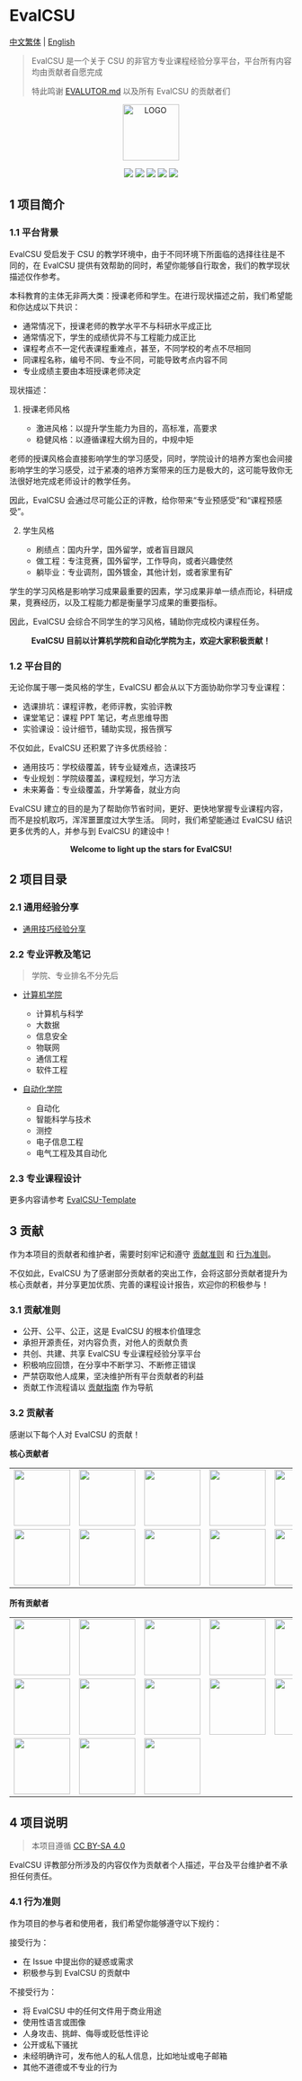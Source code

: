 # EvalCSU

[中文繁体](global/zh-tradition/contirbution/) | [English](global/en/contribution/)

> EvalCSU 是一个关于 CSU 的非官方专业课程经验分享平台，平台所有内容均由贡献者自愿完成
> 
> 特此鸣谢 [EVALUTOR.md](global/evaluator/) 以及所有 EvalCSU 的贡献者们

<p align="center"><img alt="LOGO" src="https://github.com/Jacob953/evalcsu/blob/dev/img/global/logo.jpg?raw=true" width="100px" height="100px" /></p>

<p align="center">
  <img src="https://img.shields.io/crates/l/rustc-serialize" />
  <img src="https://img.shields.io/github/repo-size/jacob953/evalcsu" />
  <img src="https://img.shields.io/github/issues-raw/jacob953/evalcsu" />
  <img src="https://img.shields.io/github/issues-pr-closed/jacob953/evalcsu" />
  <img src="https://img.shields.io/github/milestones/progress-percent/jacob953/evalcsu/1" />
</p>


## 1 项目简介

### 1.1 平台背景

EvalCSU 受启发于 CSU 的教学环境中，由于不同环境下所面临的选择往往是不同的，在 EvalCSU 提供有效帮助的同时，希望你能够自行取舍，我们的教学现状描述仅作参考。

本科教育的主体无非两大类：授课老师和学生。在进行现状描述之前，我们希望能和你达成以下共识：

- 通常情况下，授课老师的教学水平不与科研水平成正比
- 通常情况下，学生的成绩优异不与工程能力成正比
- 课程考点不一定代表课程重难点，甚至，不同学校的考点不尽相同
- 同课程名称，编号不同、专业不同，可能导致考点内容不同
- 专业成绩主要由本班授课老师决定

现状描述：

1. 授课老师风格

   - 激进风格：以提升学生能力为目的，高标准，高要求
   - 稳健风格：以遵循课程大纲为目的，中规中矩

老师的授课风格会直接影响学生的学习感受，同时，学院设计的培养方案也会间接影响学生的学习感受，过于紧凑的培养方案带来的压力是极大的，这可能导致你无法很好地完成老师设计的教学任务。

因此，EvalCSU 会通过尽可能公正的评教，给你带来“专业预感受”和“课程预感受”。

2. 学生风格

   - 刷绩点：国内升学，国外留学，或者盲目跟风
   - 做工程：专注竞赛，国外留学，工作导向，或者兴趣使然
   - 躺毕业：专业调剂，国外镀金，其他计划，或者家里有矿

学生的学习风格是影响学习成果最重要的因素，学习成果非单一绩点而论，科研成果，竞赛经历，以及工程能力都是衡量学习成果的重要指标。

因此，EvalCSU 会综合不同学生的学习风格，辅助你完成校内课程任务。

<p align="center"><b>EvalCSU 目前以计算机学院和自动化学院为主，欢迎大家积极贡献！</b></p>

### 1.2 平台目的

无论你属于哪一类风格的学生，EvalCSU 都会从以下方面协助你学习专业课程：

- 选课排坑：课程评教，老师评教，实验评教
- 课堂笔记：课程 PPT 笔记，考点思维导图
- 实验课设：设计细节，辅助实现，报告撰写

不仅如此，EvalCSU 还积累了许多优质经验：

- 通用技巧：学校级覆盖，转专业疑难点，选课技巧
- 专业规划：学院级覆盖，课程规划，学习方法
- 未来筹备：专业级覆盖，升学筹备，就业方向

EvalCSU 建立的目的是为了帮助你节省时间，更好、更快地掌握专业课程内容，而不是投机取巧，浑浑噩噩度过大学生活。
同时，我们希望能通过 EvalCSU 结识更多优秀的人，并参与到 EvalCSU 的建设中！

<p align="center"><b> Welcome to light up the stars for EvalCSU! </b></p>

## 2 项目目录

### 2.1 通用经验分享

- [通用技巧经验分享](global/general-tips/)

### 2.2 专业评教及笔记

> 学院、专业排名不分先后

- [计算机学院](faculty/cse/)

  - 计算机与科学
  - 大数据
  - 信息安全
  - 物联网
  - 通信工程
  - 软件工程

- [自动化学院](faculty/soa/)

  - 自动化
  - 智能科学与技术
  - 测控
  - 电子信息工程
  - 电气工程及其自动化

### 2.3 专业课程设计

更多内容请参考 [EvalCSU-Template](https://github.com/EvalCSU) 

## 3 贡献

作为本项目的贡献者和维护者，需要时刻牢记和遵守 [贡献准则](#31-贡献准则) 和 [行为准则](#41-行为准则)。

不仅如此，EvalCSU 为了感谢部分贡献者的突出工作，会将这部分贡献者提升为核心贡献者，并分享更加优质、完善的课程设计报告，欢迎你的积极参与！

### 3.1 贡献准则

- 公开、公平、公正，这是 EvalCSU 的根本价值理念
- 承担开源责任，对内容负责，对他人的贡献负责
- 共创、共建、共享 EvalCSU 专业课程经验分享平台
- 积极响应回馈，在分享中不断学习、不断修正错误
- 严禁窃取他人成果，坚决维护所有平台贡献者的利益
- 贡献工作流程请以 [贡献指南](global/zh-simplify/contirbution/) 作为导航

### 3.2 贡献者

感谢以下每个人对 EvalCSU 的贡献！

**核心贡献者**

<table width="700px" style="table-layout:fixed">
    <tr>
        <td align="top" style="word-wrap:break-word;"><img src="https://avatars.githubusercontent.com/u/64075563?s=120&v=4" width="100px" alt=""/></td>
        <td align="top" style="word-wrap:break-word;"><img src="https://avatars.githubusercontent.com/u/74520253?s=120&v=4" width="100px" alt=""/></td>
        <td align="top" style="word-wrap:break-word;"><img src="https://avatars.githubusercontent.com/u/72350550?s=120&v=4" width="100px" alt=""/></td>
        <td align="top" style="word-wrap:break-word;"><img src="https://avatars.githubusercontent.com/u/65447998?s=120&v=4" width="100px" alt=""/></td>
        <td align="top" style="word-wrap:break-word;"><img src="https://avatars.githubusercontent.com/u/58100940?s=120&v=4" width="100px" alt=""/></td>
        <td align="top" style="word-wrap:break-word;"><img src="https://avatars.githubusercontent.com/u/73345205?s=120&v=4" width="100px" alt=""/></td>
    </tr>
    <tr>
        <td align="top" style="word-wrap:break-word;"><img src="https://avatars.githubusercontent.com/u/67886875?s=120&v=4" width="100px;" alt=""/></td>
        <td align="top" style="word-wrap:break-word;"><img src="https://avatars.githubusercontent.com/u/63188873?s=120&v=4" width="100px;" alt=""/></td>
        <td align="top" style="word-wrap:break-word;"><img src="https://avatars.githubusercontent.com/u/72395679?s=120&v=4" width="100px;" alt=""/></td>
        <td align="top" style="word-wrap:break-word;"><img src="https://avatars.githubusercontent.com/u/57822495?s=120&v=4" width="100px;" alt=""/></td>
        <td align="top" style="word-wrap:break-word;"><img src="https://avatars.githubusercontent.com/u/28536427?s=120&v=4" width="100px;" alt=""/></td>
    </tr>
</table>

**所有贡献者**

<table width="700px" style="table-layout:fixed">
    <tr>
        <td align="top" style="word-wrap:break-word;"><img src="https://avatars.githubusercontent.com/u/63287428?s=120&v=4" width="100px;" alt=""/></td>
        <td align="top" style="word-wrap:break-word;"><img src="https://avatars.githubusercontent.com/u/94861831?s=120&v=4" width="100px;" alt=""/></td>
        <td align="top" style="word-wrap:break-word;"><img src="https://avatars.githubusercontent.com/u/72063459?s=120&v=4" width="100px;" alt=""/></td>
        <td align="top" style="word-wrap:break-word;"><img src="https://avatars.githubusercontent.com/u/62288395?s=120&v=4" width="100px;" alt=""/></td>
        <td align="top" style="word-wrap:break-word;"><img src="https://avatars.githubusercontent.com/u/72177652?s=120&v=4" width="100px;" alt=""/></td>
        <td align="top" style="word-wrap:break-word;"><img src="https://avatars.githubusercontent.com/u/53910152?s=120&v=4" width="100px;" alt=""/></td>
    </tr>
    <tr>
        <td align="top" style="word-wrap:break-word;"><img src="https://avatars.githubusercontent.com/u/60459217?s=120&v=4" width="100px;" alt=""/></td>
        <td align="top" style="word-wrap:break-word;"><img src="https://avatars.githubusercontent.com/u/73117818?s=120&v=4" width="100px;" alt=""/></td>
        <td align="top" style="word-wrap:break-word;"><img src="https://avatars.githubusercontent.com/u/99242280?s=120&v=4" width="100px;" alt=""/></td>
        <td align="top" style="word-wrap:break-word;"><img src="https://avatars.githubusercontent.com/u/97728260?s=120&v=4" width="100px;" alt=""/></td>
        <td align="top" style="word-wrap:break-word;"><img src="https://avatars.githubusercontent.com/u/69760370?s=120&v=4" width="100px;" alt=""/></td>
        <td align="top" style="word-wrap:break-word;"><img src="https://avatars.githubusercontent.com/u/43837880?s=120&v=4" width="100px;" alt=""/></td>
    </tr>
    <tr>
        <td align="top" style="word-wrap:break-word;"><img src="https://avatars.githubusercontent.com/u/45818075?s=120&v=4" width="100px;" alt=""/></td>
        <td align="top" style="word-wrap:break-word;"><img src="https://avatars.githubusercontent.com/u/72145272?s=120&v=4" width="100px;" alt=""/></td>
        <td align="top" style="word-wrap:break-word;"><img src="https://avatars.githubusercontent.com/u/91550732?s=120&v=4" width="100px;" alt=""/></td>
    </tr>
</table>


## 4 项目说明

> 本项目遵循 [CC BY-SA 4.0](https://github.com/Jacob953/evalcsu/blob/main/LICENSE)

EvalCSU 评教部分所涉及的内容仅作为贡献者个人描述，平台及平台维护者不承担任何责任。

### 4.1 行为准则

作为项目的参与者和使用者，我们希望你能够遵守以下规约：

接受行为：

- 在 Issue 中提出你的疑惑或需求
- 积极参与到 EvalCSU 的贡献中

不接受行为：

- 将 EvalCSU 中的任何文件用于商业用途
- 使用性语言或图像
- 人身攻击、挑衅、侮辱或贬低性评论
- 公开或私下骚扰
- 未经明确许可，发布他人的私人信息，比如地址或电子邮箱
- 其他不道德或不专业的行为
